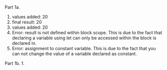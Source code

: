 Part 1a.
 1. values added: 20
 2. final result: 20
 3. values added: 20
 4. Error: result is not defined within block scope. This is due to the fact that declaring a variable using let can only be accessed within the block is declared in.
 5. Error: assignment to constant variable. This is due to the fact that you can not change the value of a variable declared as constant.

Part 1b.
 1.  
